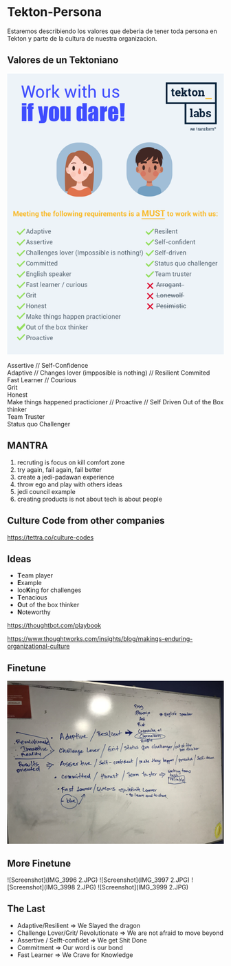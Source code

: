 # Tekton-Persona

Estaremos describiendo los valores que deberia de tener toda persona en Tekton
y parte de la cultura de nuestra organizacion.

## Valores de un Tektoniano

![Screenshot](TK%20Persona%202018.png)


Assertive	// Self-Confidence	
Adaptive	// Changes lover (impposible is nothing) //	Resilient
Commited		
Fast Learner // Courious		
Grit		
Honest		
Make things happened practicioner //	Proactive	// Self Driven
Out of the Box thinker		
Team Truster		
Status quo Challenger		

## MANTRA

1) recruting is focus on kill comfort zone
2) try again, fail again, fail better
3) create a jedi-padawan experience
4) throw ego and play with others ideas
5) jedi council example
6) creating products is not about tech is about people


## Culture Code from other companies

https://tettra.co/culture-codes


## Ideas

 - **T**eam player
 - **E**xample
 - loo**K**ing for challenges
 - **T**enacious
 - **O**ut of the box thinker
 - **N**oteworthy




https://thoughtbot.com/playbook

https://www.thoughtworks.com/insights/blog/makings-enduring-organizational-culture

## Finetune

![Screenshot](IMG_3926.jpg)

## More Finetune

![Screenshot](IMG_3996 2.JPG)
![Screenshot](IMG_3997 2.JPG)
![Screenshot](IMG_3998 2.JPG)
![Screenshot](IMG_3999 2.JPG)


## The Last

- Adaptive/Resilient  =>  We Slayed the dragon
- Challenge Lover/Grit/ Revolutionate  =>  We are not afraid to move beyond 
- Assertive / Selft-confidet   => We get Shit Done
- Commitment =>  Our word is our bond
- Fast Learner => We Crave for Knowledge


